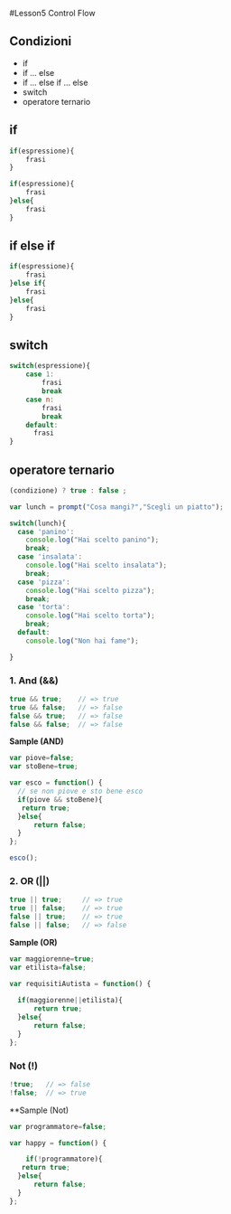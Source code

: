 #Lesson5 Control Flow

## Condizioni
* if
* if ... else
* if ... else if ... else
* switch
* operatore ternario


## if
```javascript
if(espressione){
    frasi
}

if(espressione){
    frasi
}else{
    frasi
}
```

## if else if

```javascript
if(espressione){
    frasi
}else if{
    frasi
}else{
    frasi
}
```
## switch

```javascript
switch(espressione){
    case 1:
        frasi
        break
    case n:
        frasi
        break
    default:
	  frasi
}
```
## operatore ternario
```javascript
(condizione) ? true : false ;
```



```javascript
var lunch = prompt("Cosa mangi?","Scegli un piatto");

switch(lunch){
  case 'panino':
    console.log("Hai scelto panino");
    break;
  case 'insalata':
    console.log("Hai scelto insalata");
    break; 
  case 'pizza':
    console.log("Hai scelto pizza");
    break;
  case 'torta':
    console.log("Hai scelto torta");
    break; 
  default:
    console.log("Non hai fame");

}
```

### 1. And (&&)


```javascript
true && true;    // => true
true && false;   // => false
false && true;   // => false
false && false;  // => false
```

**Sample (AND)**

```javascript
var piove=false;
var stoBene=true;

var esco = function() {
  // se non piove e sto bene esco
  if(piove && stoBene){
   return true;   
  }else{
      return false;
  }
};

esco();
```

### 2. OR (||)

```javascript
true || true;     // => true
true || false;    // => true
false || true;    // => true
false || false;   // => false
```

**Sample (OR)**

```javascript
var maggiorenne=true;
var etilista=false;

var requisitiAutista = function() {
  
  if(maggiorenne||etilista){
      return true;
  }else{
      return false;
  }
};
```

### Not (!)

```javascript
!true;   // => false
!false;  // => true
```

**Sample (Not)
```javascript
var programmatore=false;

var happy = function() {

    if(!programmatore){
   return true;   
  }else{
      return false;
  }
};
```